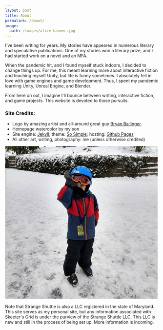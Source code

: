 ```yaml
---
layout: post 
title: About
permalink: /about/
image:
  path: /images/alice-banner.jpg
---
```

I've been writing for years. My stories have appeared in numerous literary and speculative publications. One of my stories won a literary prize, and I had started work on a novel and an MFA.

When the pandemic hit, and I found myself stuck indoors, I decided to change things up. For me, this meant learning more about interactive fiction and teaching myself Unity, but life is funny sometimes. I absolutely fell in love with game engines and game development. Thus, I spent my pandemic learning Unity, Unreal Engine, and Blender.

From here on out, I imagine I'll bounce between writing, interactive fiction, and game projects. This website is devoted to those pursuits.

### Site Credits:
* Logo by amazing artist and all-around great guy [Bryan Ballinger](https://www.breadwig.com/).
* Homepage watercolor by my son
* Site engine: [Jekyll](https://jekyllrb.com/); theme: [So Simple](https://github.com/mmistakes/so-simple-theme); hosting: [Github Pages](https://pages.github.com/)
* All other art, writing, photography: me (unless otherwise credited)

![Skiing with my son](images/atg_skiing.jpg)

Note that Strange Shuttle is also a LLC registered in the state of Maryland. This site serves as my personal site, but any information associated with Skeeter's Grid is under the purview of the Strange Shuttle LLC. This LLC is new and still in the process of being set up. More information is incoming.
